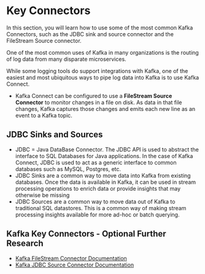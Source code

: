 # Key Connectors

In this section, you will learn how to use some of the most common Kafka Connectors, such as the JDBC sink and source connector and the FileStream Source connector.

One of the most common uses of Kafka in many organizations is the routing of log data from many disparate microservices.

While some logging tools do support integrations with Kafka, one of the easiest and most ubiquitous ways to pipe log data into Kafka is to use Kafka Connect.

- Kafka Connect can be configured to use a **FileStream Source Connector** to monitor changes in a file on disk. As data in that file changes, Kafka captures those changes and emits each new line as an event to a Kafka topic.

## JDBC Sinks and Sources

- JDBC = Java DataBase Connector. The JDBC API is used to abstract the interface to SQL Databases for Java applications. In the case of Kafka Connect, JDBC is used to act as a generic interface to common databases such as MySQL, Postgres, etc.
- JDBC Sinks are a common way to move data into Kafka from existing databases. Once the data is available in Kafka, it can be used in stream processing operations to enrich data or provide insights that may otherwise be missing
- JDBC Sources are a common way to move data out of Kafka to traditional SQL datastores. This is a common way of making stream processing insights available for more ad-hoc or batch querying.

## Kafka Key Connectors - Optional Further Research

- [Kafka FileStream Connector Documentation](https://docs.confluent.io/platform/current/connect/filestream_connector.html)
- [Kafka JDBC Source Connector Documentation](https://docs.confluent.io/kafka-connectors/jdbc/current/index.html)
